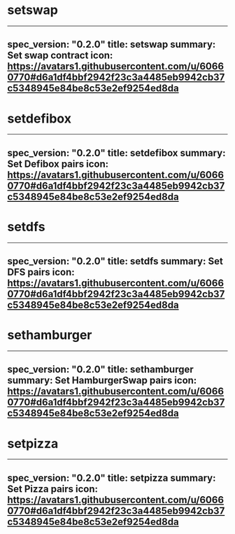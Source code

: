<h1 class="contract">setswap</h1>

---
spec_version: "0.2.0"
title: setswap
summary: Set swap contract
icon: https://avatars1.githubusercontent.com/u/60660770#d6a1df4bbf2942f23c3a4485eb9942cb37c5348945e84be8c53e2ef9254ed8da
---

<h1 class="contract">setdefibox</h1>

---
spec_version: "0.2.0"
title: setdefibox
summary: Set Defibox pairs
icon: https://avatars1.githubusercontent.com/u/60660770#d6a1df4bbf2942f23c3a4485eb9942cb37c5348945e84be8c53e2ef9254ed8da
---

<h1 class="contract">setdfs</h1>

---
spec_version: "0.2.0"
title: setdfs
summary: Set DFS pairs
icon: https://avatars1.githubusercontent.com/u/60660770#d6a1df4bbf2942f23c3a4485eb9942cb37c5348945e84be8c53e2ef9254ed8da
---


<h1 class="contract">sethamburger</h1>

---
spec_version: "0.2.0"
title: sethamburger
summary: Set HamburgerSwap pairs
icon: https://avatars1.githubusercontent.com/u/60660770#d6a1df4bbf2942f23c3a4485eb9942cb37c5348945e84be8c53e2ef9254ed8da
---

<h1 class="contract">setpizza</h1>

---
spec_version: "0.2.0"
title: setpizza
summary: Set Pizza pairs
icon: https://avatars1.githubusercontent.com/u/60660770#d6a1df4bbf2942f23c3a4485eb9942cb37c5348945e84be8c53e2ef9254ed8da
---
